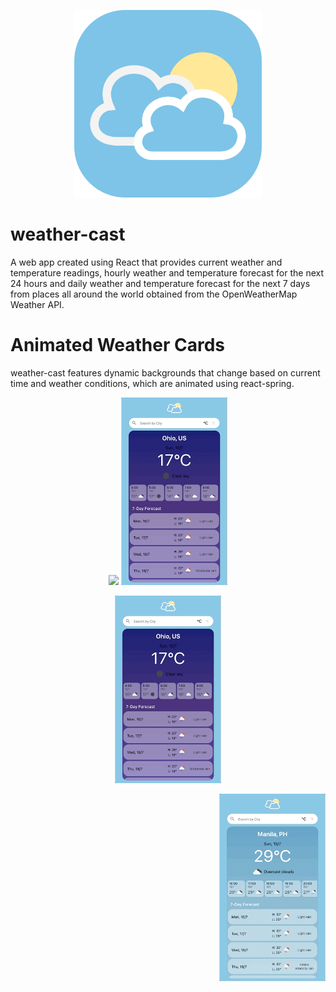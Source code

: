  <p align="center">
  <img src="https://github.com/97gerome/weather-cast/blob/main/src/images/weather-cast%20app%20icon.svg" height="300px">
 </p>

# weather-cast
A web app created using React that provides current weather and temperature readings, hourly weather and temperature forecast for the next 24 hours and daily weather and temperature forecast for the next 7 days from places all around the world obtained from the OpenWeatherMap Weather API.

# Animated Weather Cards
weather-cast features dynamic backgrounds that change based on current time and weather conditions, which are animated using react-spring.

 <p align="center">
  <img src="https://github.com/97gerome/weather-cast/blob/assets/animation_samples/weather-cast_clear_day.gif" height="300px">
  <img src="https://github.com/97gerome/weather-cast/blob/assets/animation_samples/weather-cast_clear_night.gif" height="300px">
 </p>
  <p align="center" display="center">
  <img src="https://github.com/97gerome/weather-cast/blob/assets/animation_samples/weather-cast_clear_night.gif" height="300px">
 </p>
  <p align="right" display="inline">
  <img src="https://github.com/97gerome/weather-cast/blob/assets/animation_samples/weather-cast_cloudy.gif" height="300px">
 </p>
